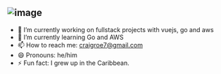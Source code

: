 <!--<h3 align="center">
![image](https://user-images.githubusercontent.com/6764957/87082196-3418a980-c25d-11ea-9987-0d9787d54100.png)
</h3> -->

![image](https://user-images.githubusercontent.com/6764957/87083194-cec5b800-c25e-11ea-85b4-0bebc4374e07.png)
---

- 🔭 I’m currently working on fullstack projects with vuejs, go and aws
- 🌱 I’m currently learning Go and AWS
- 📫 How to reach me: craigroe7@gmail.com
- 😄 Pronouns: he/him
- ⚡ Fun fact: I grew up in the Caribbean.
